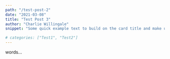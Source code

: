 ```yaml
---
path: "/test-post-2"
date: "2021-03-08"
title: "Test Post 3"
author: "Charlie Willingale"
snippet: "Some quick example text to build on the card title and make up the bulk of the card's content."

# categories: ["Test1", "Test2"]
---
```


words...